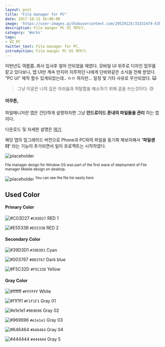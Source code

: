 ```yaml
---
layout: post
title: "File manager for PC"
date: 2017-10-12 16:00:00
image: 'https://user-images.githubusercontent.com/29529125/31531474-53bbd3f2-b022-11e7-8d79-5e5682ed1f1b.jpg'
description: File manger PC UI 제작기.
category: 'Works'
tags:
- UI_PC
twitter_text: File manager for PC.
introduction: File manger PC UI 제작기.
---
```


이번년도 여름쯤..회사 입사후 얼마 안되었을 때였다. 
모바일 UI 위주로 디자인 업무를 캍고 있다보니, 앱 UI만 계속 만지어 지루하던 나에게 단비와같은 소식을 전해 받았다.
"PC UI" 제작 할수 있게되었는데.. ㅇㅇ 하지만... 일정 및 기타 사유로 무산되었다. 🙀

> 그냥 이글은 나의 깊은 아쉬움과 허탈함을 해소하기 위해 글을 쓰는것이다. 😓

#### 아무튼,
파일매니저란 앱은 간단하게 설명하자면 그냥 **안드로이드 폰내의 파일들을 관리** 하는 앱이다. 

다운로드 및 자세한 설명은 [여기](https://rte4a.app.goo.gl/TYCN) 

해당 앱의 업그레이드 버전으로 Phone과 PC와의 파일을 동기화 해보자해서 **'파일센더'** 라는 기능이 추가되면서 일이 프로젝트는 시작하였다.

![placeholder](https://user-images.githubusercontent.com/29529125/31531198-8a1858a0-b020-11e7-920e-7a0c85b48fd1.jpg)

<sup>File manager design for Window OS was part of the first wave of deployment of File manager Mobile design on desktop. </sup>

![placeholder](https://user-images.githubusercontent.com/29529125/31532237-eb018c94-b026-11e7-9139-e670e6335c73.jpg)
<sup>You can see the file list easily here</sup>

## Used Color

#### Primary Color

![#C03D27](https://placehold.it/15/C03D27/000000?text=+) `#C03D27` RED 1

![#E5533B](https://placehold.it/15/E5533B/000000?text=+) `#E5533B` RED 2

#### Secondary Color

![#39D3D1](https://placehold.it/15/39D3D1/000000?text=+) `#39D3D1` Cyan

![#003767](https://placehold.it/15/003767/000000?text=+) `#003767` Dark blue

![#F5C32D](https://placehold.it/15/F5C32D/000000?text=+) `#F5C32D` Yellow

#### Gray Color

![#ffffff](https://placehold.it/15/ffffff/000000?text=+) `#FFFFFF` White

![#f1f1f1](https://placehold.it/15/f2f2f2/000000?text=+) `#F1F1F1` Gray 01

![#e1e1e1](https://placehold.it/15/e1e1e1/000000?text=+) `#969696` Gray 02

![#969696](https://placehold.it/15/969696/000000?text=+) `#e1e1e1` Gray 03

![#646464](https://placehold.it/15/969696/000000?text=+) `#646464` Gray 04

![#444444](https://placehold.it/15/333333/000000?text=+) `#444444` Gray 5
